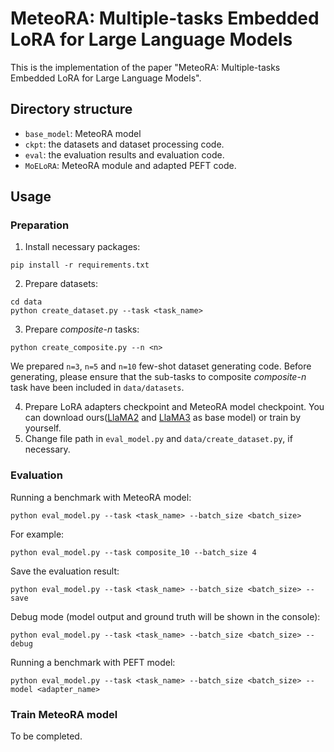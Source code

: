 # MeteoRA: Multiple-tasks Embedded LoRA for Large Language Models

This is the implementation of the paper "MeteoRA: Multiple-tasks Embedded LoRA for Large Language Models".

## Directory structure

- `base_model`: MeteoRA model
- `ckpt`: the datasets and dataset processing code.
- `eval`: the evaluation results and evaluation code.
- `MoELoRA`: MeteoRA module and adapted PEFT code.

## Usage

### Preparation

1. Install necessary packages:
```
pip install -r requirements.txt
```
2. Prepare datasets:
```
cd data
python create_dataset.py --task <task_name>
```
3. Prepare *composite-n* tasks:
```
python create_composite.py --n <n>
```
We prepared `n=3`, `n=5` and `n=10` few-shot dataset generating code. Before generating, please ensure that the sub-tasks to composite *composite-n* task have been included in `data/datasets`.

4. Prepare LoRA adapters checkpoint and MeteoRA model checkpoint. You can download ours([LlaMA2](https://huggingface.co/hDPQ4gi9BG/MeteoRA_llama2_13b) and [LlaMA3](https://huggingface.co/hDPQ4gi9BG/MeteoRA_llama3_8b) as base model) or train by yourself.
5. Change file path in `eval_model.py` and `data/create_dataset.py`,  if necessary.

### Evaluation

Running a benchmark with MeteoRA model:
```
python eval_model.py --task <task_name> --batch_size <batch_size> 
```

For example:
```
python eval_model.py --task composite_10 --batch_size 4 
```

Save the evaluation result:
```
python eval_model.py --task <task_name> --batch_size <batch_size> --save
```

Debug mode (model output and ground truth will be shown in the console):
```
python eval_model.py --task <task_name> --batch_size <batch_size> --debug
```

Running a benchmark with PEFT model:
```
python eval_model.py --task <task_name> --batch_size <batch_size> --model <adapter_name>
```

### Train MeteoRA model

To be completed.

